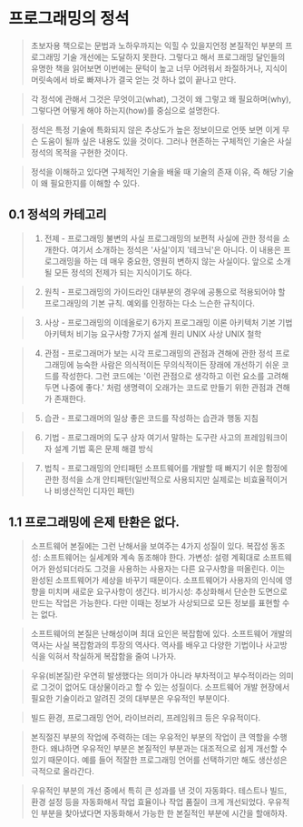 # 프로그래밍의 정석

> 초보자용 책으로는 문법과 노하우까지는 익힐 수 있을지언정 본질적인 부분의 프로그래밍 기술 개선에는 도달하지 못한다. 그렇다고 해서 프로그래밍 달인들의 유명한 책을 읽어보면 이번에는 문턱이 높고 너무 어려워서 좌절하거나, 지식이 머릿속에서 바로 빠져나가 결국 얻는 것 하나 없이 끝나고 만다.

> 각 정석에 관해서 그것은 무엇이고(what), 그것이 왜 그렇고 왜 필요하며(why), 그렇다면 어떻게 해야 하는지(how)를 중심으로 설명한다.

> 정석은 특정 기술에 특화되지 않은 추상도가 높은 정보이므로 언뜻 보면 이게 무슨 도움이 될까 싶은 내용도 있을 것이다. 그러나 현존하는 구체적인 기술은 사실 정석의 목적을 구현한 것이다.

> 정석을 이해하고 있다면 구체적인 기술을 배울 때 기술의 존재 이유, 즉 해당 기술이 왜 필요한지를 이해할 수 있다.

## 0.1 정석의 카테고리
> 1. 전제 - 프로그래밍 불변의 사실
> 프로그래밍의 보편적 사실에 관한 정석을 소개한다. 여기서 소개하는 정석은 '사실'이지 '테크닉'은 아니다. 이 내용은 프로그래밍을 하는 데 매우 중요한, 영원히 변하지 않는 사실이다. 앞으로 소개될 모든 정석의 전제가 되는 지식이기도 하다.

> 2. 원칙 - 프로그래밍의 가이드라인
> 대부분의 경우에 공통으로 적용되어야 할 프로그래밍의 기본 규칙. 예외를 인정하는 다소 느슨한 규칙이다.

> 3. 사상 - 프로그래밍의 이데올로기
> 6가지
> 프로그래밍 이론
> 아키텍처 기본 기법
> 아키텍처 비기능 요구사항
> 7가지 설계 원리
> UNIX 사상
> UNIX 철학

> 4. 관점 - 프로그래머가 보는 시각
> 프로그래밍의 관점과 견해에 관한 정석
> 프로그래밍에 능숙한 사람은 의식적이든 무의식적이든 장래에 개선하기 쉬운 코드를 작성한다. 그런 코드에는 '이런 관점으로 생각하고 이런 요소를 고려해 두면 나중에 좋다.' 처럼 생명력이 오래가는 코드로 만들기 위한 관점과 견해가 존재한다.

> 5. 습관 - 프로그래머의 일상
> 좋은 코드를 작성하는 습관과 행동 지침

> 6. 기법 - 프로그래머의 도구 상자
> 여기서 말하는 도구란 사고의 프레임워크이자 설계 기법 혹은 문제 해결 방식

> 7. 법칙 - 프로그래밍의 안티패턴
> 소프트웨어를 개발할 때 빠지기 쉬운 함정에 관한 정석을 소개
> 안티패턴(일반적으로 사용되지만 실제로는 비효율적이거나 비생산적인 디자인 패턴)

## 1.1 프로그래밍에 은제 탄환은 없다.
> 소프트웨어 본질에는 그런 난해서을 보여주는 4가지 성질이 있다.
> 복잡성
> 동조성: 소프트웨어는 실세계와 계속 동조해야 한다.
> 가변성: 설령 계획대로 소프트웨어가 완성되더라도 그것을 사용하는 사용자는 다른 요구사항을 떠올린다. 이는 완성된 소프트웨어가 세상을 바꾸기 때문이다. 소프트웨어가 사용자의 인식에 영향을 미치며 새로운 요구사항이 생긴다.
> 비가시성: 추상화해서 단순한 도면으로 만드는 작업은 가능한다. 다만 이때는 정보가 사상되므로 모든 정보를 표현할 수는 없다.

> 소프트웨어의 본질은 난해성이며 최대 요인은 복잡함에 있다. 소프트웨어 개발의 역사는 사실 복잡함과의 투장의 역사다. 역사를 배우고 다양한 기법이나 사고방식을 익혀서 착실하게 복잡함을 줄여 나가자.

> 우유(비본질)란 우연히 발생했다는 의미가 아니라 부차적이고 부수적이라는 의미로 그것이 없어도 대상물이라고 할 수 있는 성질이다. 소프트웨어 개발 현장에서 필요한 기술이라고 알려진 것의 대부분은 우유적인 부분이다.

> 빌드 환경, 프로그래밍 언어, 라이브러리, 프레임워크 등은 우유적이다.

> 본직절진 부분의 작업에 주력하는 데는 우유적인 부분의 작업이 큰 역할을 수행한다. 왜냐하면 우유적인 부분은 본질적인 부분과는 대조적으로 쉽게 개선할 수 있기 때문이다. 예를 들어 적잘한 프로그래밍 언어를 선택하기만 해도 생산성은 극적으로 올라간다.

> 우유적인 부분의 개선 중에서 특히 큰 성과를 낸 것이 자동화다. 테스트나 빌드, 환경 설정 등을 자동화해서 작업 효율이나 작업 품질이 크게 개선되었다. 우유적인 부분을 찾아냈다면 자동화해서 가능한 한 본질적인 부분에 시간을 할애하자.

##